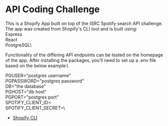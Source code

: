 # API Coding Challenge

This is a Shopify App built on top of the ISRC Spotify search API challenge. The app was created from Shopify's CLI tool and is built using:\
Express\
React\
PostgreSQL\

Functionality of the differing API endpoints can be tested on the homepage of the app. After installing the packages, you'll need to set up a .env file based on the below example:\

PGUSER="postgres username"\
PGPASSWORD="postgres password"\
DB="the database"\
PGHOST="db host"\
PGPORT="postgres port"\
SPOTIFY_CLIENT_ID=\
SPOTIFY_CLIENT_SECRET=\

- [Shopify CLI](https://shopify.dev/apps/tools/cli)
